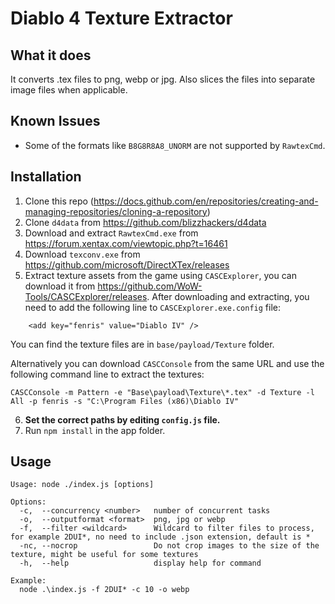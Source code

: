 # Diablo 4 Texture Extractor

## What it does

It converts .tex files to png, webp or jpg. Also slices the files into separate image files when applicable.

## Known Issues

- Some of the formats like `B8G8R8A8_UNORM` are not supported by `RawtexCmd`.

## Installation

1. Clone this repo (https://docs.github.com/en/repositories/creating-and-managing-repositories/cloning-a-repository)
2. Clone `d4data` from https://github.com/blizzhackers/d4data
3. Download and extract `RawtexCmd.exe` from https://forum.xentax.com/viewtopic.php?t=16461
4. Download `texconv.exe` from https://github.com/microsoft/DirectXTex/releases
5. Extract texture assets from the game using `CASCExplorer`, you can download it from https://github.com/WoW-Tools/CASCExplorer/releases. After downloading and extracting, you need to add the following line to `CASCExplorer.exe.config` file:

```
    <add key="fenris" value="Diablo IV" />
```

You can find the texture files are in `base/payload/Texture` folder.

Alternatively you can download `CASCConsole` from the same URL and use the following command line to extract the textures:

```
CASCConsole -m Pattern -e "Base\payload\Texture\*.tex" -d Texture -l All -p fenris -s "C:\Program Files (x86)\Diablo IV"
```

6. **Set the correct paths by editing `config.js` file.**
7. Run `npm install` in the app folder.


## Usage

```
Usage: node ./index.js [options]

Options:
  -c,  --concurrency <number>   number of concurrent tasks
  -o,  --outputformat <format>  png, jpg or webp
  -f,  --filter <wildcard>      Wildcard to filter files to process, for example 2DUI*, no need to include .json extension, default is *
  -nc, --nocrop                 Do not crop images to the size of the texture, might be useful for some textures
  -h,  --help                   display help for command

Example:
  node .\index.js -f 2DUI* -c 10 -o webp
```